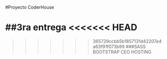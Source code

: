 #Proyecto CoderHouse

##3ra entrega
<<<<<<< HEAD
=======

>>>>>>> 365729ccbb5b1857131d42207e4a63f91f073b99
###SASS BOOTSTRAP CEO HOSTING
